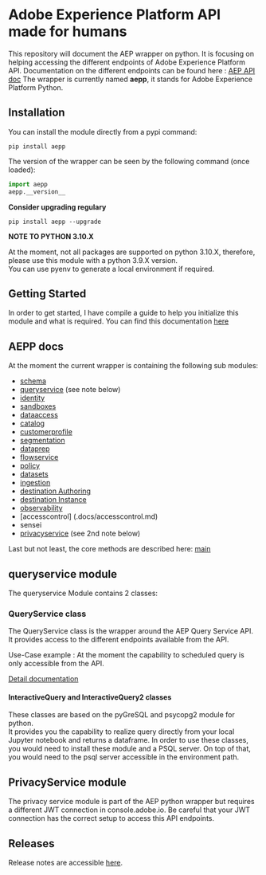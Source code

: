 # Adobe Experience Platform API made for humans

This repository will document the AEP wrapper on python.
It is focusing on helping accessing the different endpoints of Adobe Experience Platform API.
Documentation on the different endpoints can be found here : [AEP API doc](https://www.adobe.io/apis/experienceplatform/home/api-reference.html)
The wrapper is currently named **aepp**, it stands for Adobe Experience Platform Python.

## Installation

You can install the module directly from a pypi command:

```shell
pip install aepp
```

The version of the wrapper can be seen by the following command (once loaded):

```python
import aepp
aepp.__version__

```

**Consider upgrading regulary**

```shell
pip install aepp --upgrade
```

**NOTE TO PYTHON 3.10.X**

At the moment, not all packages are supported on python 3.10.X, therefore, please use this module with a python 3.9.X version.\
You can use pyenv to generate a local environment if required.

## Getting Started

In order to get started, I have compile a guide to help you initialize this module and what is required.
You can find this documentation [here](./docs/getting-started.md)

## AEPP docs

At the moment the current wrapper is containing the following sub modules:

* [schema](./docs/schema.md)
* [queryservice](./docs/queryservice.md) (see note below)
* [identity](./docs/identity.md)
* [sandboxes](./docs/sandboxes.md)
* [dataaccess](./docs/dataaccess.md)
* [catalog](./docs/catalog.md)
* [customerprofile](./docs/customerprofile.md)
* [segmentation](./docs/segmentation.md)
* [dataprep](./docs/dataprep.md)
* [flowservice](./docs/flowservice.md)
* [policy](./docs/policy.md)
* [datasets](./docs/datasets.md)
* [ingestion](./docs/ingestion.md)
* [destination Authoring](./docs/destination.md)
* [destination Instance](./docs/destinationinstanceservice.md)
* [observability](./docs/observability.md)
* [accesscontrol] (.docs/accesscontrol.md)
* sensei
* [privacyservice](./docs/privacyservice.md) (see 2nd note below)

Last but not least, the core methods are described here: [main](./docs/main.md)

## queryservice module

The queryservice Module contains 2 classes:

### QueryService class

The QueryService class is the wrapper around the AEP Query Service API.\
It provides access to the different endpoints available from the API.

Use-Case example : At the moment the capability to scheduled query is only accessible from the API.

[Detail documentation](./docs/queryservice.md)

#### InteractiveQuery  and InteractiveQuery2 classes

These classes are based on the pyGreSQL and psycopg2 module for python.\
It provides you the capability to realize query directly from your local Jupyter notebook and returns a dataframe.
In order to use these classes, you would need to install these module and a PSQL server.
On top of that, you would need to the psql server accessible in the environment path.

## PrivacyService module

The privacy service module is part of the AEP python wrapper but requires a different JWT connection in console.adobe.io.
Be careful that your JWT connection has the correct setup to access this API endpoints.

## Releases

Release notes are accessible [here](./docs/releases.md).
